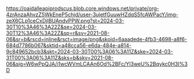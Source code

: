 https://oaidalleapiprodscus.blob.core.windows.net/private/org-4zrAnzaAhvzZ5WkEneP5chjd/user-3ujetfGuuwHZdqS5fcAWPacY/img-zeX6CLp1ceCxDjlBUAndvPPW.png?st=2024-03-30T10%3A46%3A22Z&se=2024-03-30T12%3A46%3A22Z&sp=r&sv=2021-08-06&sr=b&rscd=inline&rsct=image/png&skoid=6aaadede-4fb3-4698-a8f6-684d7786b067&sktid=a48cca56-e6da-484e-a814-9c849652bcb3&skt=2024-03-30T00%3A06%3A11Z&ske=2024-03-31T00%3A06%3A11Z&sks=b&skv=2021-08-06&sig=W6wPpQJA/i1wcWVmLCAAn6Od%2BFc/Yl3weU%2Bqykc0H3I%3D